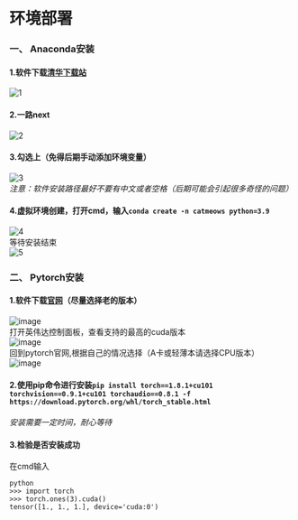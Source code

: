 # 环境部署

### 一、 Anaconda安装  
#### 1.软件下载[清华下载站](https://mirrors.tuna.tsinghua.edu.cn/anaconda/miniconda/)  
![1](https://github.com/hemo528/CatMeows_recogintion/assets/40025914/c93e80f0-6cff-48a3-9e1e-ad5505b92b89)  
#### 2.一路next  
![2](https://github.com/hemo528/CatMeows_recogintion/assets/40025914/7f96a272-f6b9-4a67-be4e-0f2de720fc44)  
#### 3.勾选上（免得后期手动添加环境变量）  
![3](https://github.com/hemo528/CatMeows_recogintion/assets/40025914/21709f19-8558-4f14-ab05-7579dde1680a)  
*注意：软件安装路径最好不要有中文或者空格（后期可能会引起很多奇怪的问题）*  
#### 4.虚拟环境创建，打开cmd，输入`conda create -n catmeows python=3.9`  
![4](https://github.com/hemo528/CatMeows_recogintion/assets/40025914/b1314fdd-6be0-4bc1-8b27-60ce72ea3698)  
等待安装结束  
![5](https://github.com/hemo528/CatMeows_recogintion/assets/40025914/afee767e-d851-4562-b9a2-da54cd4f3e90)  
### 二、 Pytorch安装  
#### 1.软件下载[官网](https://pytorch.org/)（尽量选择老的版本）  
![image](https://github.com/hemo528/CatMeows_recogintion/assets/40025914/3e24fc72-e898-436f-83d7-760854417cda)  
打开英伟达控制面板，查看支持的最高的cuda版本  
![image](https://github.com/hemo528/CatMeows_recogintion/assets/40025914/c309cffa-b30c-4fd0-bc38-eac286a4dde2)  
回到pytorch官网,根据自己的情况选择（A卡或轻薄本请选择CPU版本）  
![image](https://github.com/hemo528/CatMeows_recogintion/assets/40025914/97d2bcac-f56a-438b-b878-acf10ff9e469)  
#### 2.使用pip命令进行安装`pip install torch==1.8.1+cu101 torchvision==0.9.1+cu101 torchaudio==0.8.1 -f https://download.pytorch.org/whl/torch_stable.html`  
*安装需要一定时间，耐心等待*  
#### 3.检验是否安装成功  
在cmd输入  
```
python
>>> import torch  
>>> torch.ones(3).cuda()  
tensor([1., 1., 1.], device='cuda:0')  
```  












